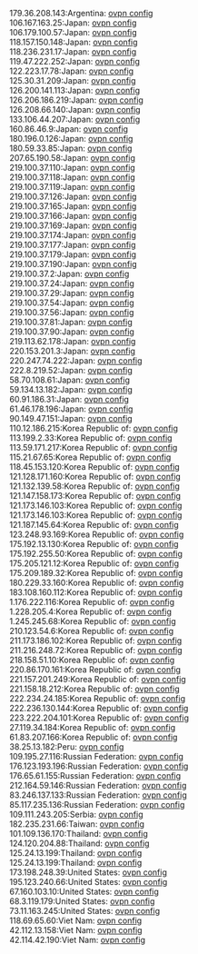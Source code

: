 179.36.208.143:Argentina: [ovpn config](vpn/179_36_208_143.ovpn)  
106.167.163.25:Japan: [ovpn config](vpn/106_167_163_25.ovpn)  
106.179.100.57:Japan: [ovpn config](vpn/106_179_100_57.ovpn)  
118.157.150.148:Japan: [ovpn config](vpn/118_157_150_148.ovpn)  
118.236.231.17:Japan: [ovpn config](vpn/118_236_231_17.ovpn)  
119.47.222.252:Japan: [ovpn config](vpn/119_47_222_252.ovpn)  
122.223.17.78:Japan: [ovpn config](vpn/122_223_17_78.ovpn)  
125.30.31.209:Japan: [ovpn config](vpn/125_30_31_209.ovpn)  
126.200.141.113:Japan: [ovpn config](vpn/126_200_141_113.ovpn)  
126.206.186.219:Japan: [ovpn config](vpn/126_206_186_219.ovpn)  
126.208.66.140:Japan: [ovpn config](vpn/126_208_66_140.ovpn)  
133.106.44.207:Japan: [ovpn config](vpn/133_106_44_207.ovpn)  
160.86.46.9:Japan: [ovpn config](vpn/160_86_46_9.ovpn)  
180.196.0.126:Japan: [ovpn config](vpn/180_196_0_126.ovpn)  
180.59.33.85:Japan: [ovpn config](vpn/180_59_33_85.ovpn)  
207.65.190.58:Japan: [ovpn config](vpn/207_65_190_58.ovpn)  
219.100.37.110:Japan: [ovpn config](vpn/219_100_37_110.ovpn)  
219.100.37.118:Japan: [ovpn config](vpn/219_100_37_118.ovpn)  
219.100.37.119:Japan: [ovpn config](vpn/219_100_37_119.ovpn)  
219.100.37.126:Japan: [ovpn config](vpn/219_100_37_126.ovpn)  
219.100.37.165:Japan: [ovpn config](vpn/219_100_37_165.ovpn)  
219.100.37.166:Japan: [ovpn config](vpn/219_100_37_166.ovpn)  
219.100.37.169:Japan: [ovpn config](vpn/219_100_37_169.ovpn)  
219.100.37.174:Japan: [ovpn config](vpn/219_100_37_174.ovpn)  
219.100.37.177:Japan: [ovpn config](vpn/219_100_37_177.ovpn)  
219.100.37.179:Japan: [ovpn config](vpn/219_100_37_179.ovpn)  
219.100.37.190:Japan: [ovpn config](vpn/219_100_37_190.ovpn)  
219.100.37.2:Japan: [ovpn config](vpn/219_100_37_2.ovpn)  
219.100.37.24:Japan: [ovpn config](vpn/219_100_37_24.ovpn)  
219.100.37.29:Japan: [ovpn config](vpn/219_100_37_29.ovpn)  
219.100.37.54:Japan: [ovpn config](vpn/219_100_37_54.ovpn)  
219.100.37.56:Japan: [ovpn config](vpn/219_100_37_56.ovpn)  
219.100.37.81:Japan: [ovpn config](vpn/219_100_37_81.ovpn)  
219.100.37.90:Japan: [ovpn config](vpn/219_100_37_90.ovpn)  
219.113.62.178:Japan: [ovpn config](vpn/219_113_62_178.ovpn)  
220.153.201.3:Japan: [ovpn config](vpn/220_153_201_3.ovpn)  
220.247.74.222:Japan: [ovpn config](vpn/220_247_74_222.ovpn)  
222.8.219.52:Japan: [ovpn config](vpn/222_8_219_52.ovpn)  
58.70.108.61:Japan: [ovpn config](vpn/58_70_108_61.ovpn)  
59.134.13.182:Japan: [ovpn config](vpn/59_134_13_182.ovpn)  
60.91.186.31:Japan: [ovpn config](vpn/60_91_186_31.ovpn)  
61.46.178.196:Japan: [ovpn config](vpn/61_46_178_196.ovpn)  
90.149.47.151:Japan: [ovpn config](vpn/90_149_47_151.ovpn)  
110.12.186.215:Korea Republic of: [ovpn config](vpn/110_12_186_215.ovpn)  
113.199.2.33:Korea Republic of: [ovpn config](vpn/113_199_2_33.ovpn)  
113.59.171.217:Korea Republic of: [ovpn config](vpn/113_59_171_217.ovpn)  
115.21.67.65:Korea Republic of: [ovpn config](vpn/115_21_67_65.ovpn)  
118.45.153.120:Korea Republic of: [ovpn config](vpn/118_45_153_120.ovpn)  
121.128.171.160:Korea Republic of: [ovpn config](vpn/121_128_171_160.ovpn)  
121.132.139.58:Korea Republic of: [ovpn config](vpn/121_132_139_58.ovpn)  
121.147.158.173:Korea Republic of: [ovpn config](vpn/121_147_158_173.ovpn)  
121.173.146.103:Korea Republic of: [ovpn config](vpn/121_173_146_103.ovpn)  
121.173.146.103:Korea Republic of: [ovpn config](vpn/121_173_146_103.ovpn)  
121.187.145.64:Korea Republic of: [ovpn config](vpn/121_187_145_64.ovpn)  
123.248.93.169:Korea Republic of: [ovpn config](vpn/123_248_93_169.ovpn)  
175.192.13.130:Korea Republic of: [ovpn config](vpn/175_192_13_130.ovpn)  
175.192.255.50:Korea Republic of: [ovpn config](vpn/175_192_255_50.ovpn)  
175.205.121.12:Korea Republic of: [ovpn config](vpn/175_205_121_12.ovpn)  
175.209.189.32:Korea Republic of: [ovpn config](vpn/175_209_189_32.ovpn)  
180.229.33.160:Korea Republic of: [ovpn config](vpn/180_229_33_160.ovpn)  
183.108.160.112:Korea Republic of: [ovpn config](vpn/183_108_160_112.ovpn)  
1.176.222.116:Korea Republic of: [ovpn config](vpn/1_176_222_116.ovpn)  
1.228.205.4:Korea Republic of: [ovpn config](vpn/1_228_205_4.ovpn)  
1.245.245.68:Korea Republic of: [ovpn config](vpn/1_245_245_68.ovpn)  
210.123.54.6:Korea Republic of: [ovpn config](vpn/210_123_54_6.ovpn)  
211.173.186.102:Korea Republic of: [ovpn config](vpn/211_173_186_102.ovpn)  
211.216.248.72:Korea Republic of: [ovpn config](vpn/211_216_248_72.ovpn)  
218.158.51.10:Korea Republic of: [ovpn config](vpn/218_158_51_10.ovpn)  
220.86.170.161:Korea Republic of: [ovpn config](vpn/220_86_170_161.ovpn)  
221.157.201.249:Korea Republic of: [ovpn config](vpn/221_157_201_249.ovpn)  
221.158.18.212:Korea Republic of: [ovpn config](vpn/221_158_18_212.ovpn)  
222.234.24.185:Korea Republic of: [ovpn config](vpn/222_234_24_185.ovpn)  
222.236.130.144:Korea Republic of: [ovpn config](vpn/222_236_130_144.ovpn)  
223.222.204.101:Korea Republic of: [ovpn config](vpn/223_222_204_101.ovpn)  
27.119.34.184:Korea Republic of: [ovpn config](vpn/27_119_34_184.ovpn)  
61.83.207.166:Korea Republic of: [ovpn config](vpn/61_83_207_166.ovpn)  
38.25.13.182:Peru: [ovpn config](vpn/38_25_13_182.ovpn)  
109.195.27.116:Russian Federation: [ovpn config](vpn/109_195_27_116.ovpn)  
176.123.193.196:Russian Federation: [ovpn config](vpn/176_123_193_196.ovpn)  
176.65.61.155:Russian Federation: [ovpn config](vpn/176_65_61_155.ovpn)  
212.164.59.146:Russian Federation: [ovpn config](vpn/212_164_59_146.ovpn)  
83.246.137.133:Russian Federation: [ovpn config](vpn/83_246_137_133.ovpn)  
85.117.235.136:Russian Federation: [ovpn config](vpn/85_117_235_136.ovpn)  
109.111.243.205:Serbia: [ovpn config](vpn/109_111_243_205.ovpn)  
182.235.231.66:Taiwan: [ovpn config](vpn/182_235_231_66.ovpn)  
101.109.136.170:Thailand: [ovpn config](vpn/101_109_136_170.ovpn)  
124.120.204.88:Thailand: [ovpn config](vpn/124_120_204_88.ovpn)  
125.24.13.199:Thailand: [ovpn config](vpn/125_24_13_199.ovpn)  
125.24.13.199:Thailand: [ovpn config](vpn/125_24_13_199.ovpn)  
173.198.248.39:United States: [ovpn config](vpn/173_198_248_39.ovpn)  
195.123.240.66:United States: [ovpn config](vpn/195_123_240_66.ovpn)  
67.160.103.10:United States: [ovpn config](vpn/67_160_103_10.ovpn)  
68.3.119.179:United States: [ovpn config](vpn/68_3_119_179.ovpn)  
73.11.163.245:United States: [ovpn config](vpn/73_11_163_245.ovpn)  
118.69.65.60:Viet Nam: [ovpn config](vpn/118_69_65_60.ovpn)  
42.112.13.158:Viet Nam: [ovpn config](vpn/42_112_13_158.ovpn)  
42.114.42.190:Viet Nam: [ovpn config](vpn/42_114_42_190.ovpn)  
